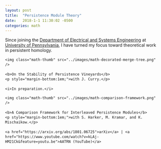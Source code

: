 ```yaml
---
layout: post
title:  "Persistence Module Theory"
date:   2018-1-1 11:30:02 -0500
categories: math
---
```


Since joining the <a href="https://www.ese.upenn.edu/">Department of Electrical and Systems Engineering</a> at <a href="http://www.upenn.edu/">University of Pennsylvania</a>, I have turned my focus toward theoretical work in persistent homology.

<div class="math-row">


	<img class="math-thumb" src="../images/math-decorated-merge-tree.png" />

	<b>On the Stability of Persistence Vineyards</b>
	<p style="margin-bottom:1em;">with J. Curry.</p>

	<i>In preparation.</i>


</div>

<div class="math-row">


	<img class="math-thumb" src="../images/math-comparison-framework.png" />

	<b>A Comparison Framework for Interleaved Persistence Modules</b>
	<p style="margin-bottom:1em;">with S. Harker, M. Kramar, and K. Mischaikow.</p>

	<a href="https://arxiv.org/abs/1801.06725">arXiv</a> | <a href="https://www.youtube.com/watch?v=kLAj-HM21Ck&feature=youtu.be">AATRN (YouTube)</a>


</div>



